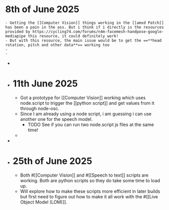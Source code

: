 # 8th of June 2025
	- Getting the [[Computer Vision]] things working in the [[amxd Patch]] has been a pain in the ass. But i think if i directly is the resources provided by https://cycling74.com/forums/n4m-facemesh-handpose-google-mediapipe this resource, it could definitely work!
	- But with this resource, the main issue would be to get the ==**head rotation, pitch and other data**== working too
	-
	-
-
- # 11th June 2025
	- Got a prototype for [[Computer Vision]] working which uses node.script to trigger the [[python script]] and get values from it through node-osc.
	- Since I am already using a node script, i am guessing i can use another one for the speech model.
		- TODO See if you can run two node.script js files at the same time!
	-
-
- # 25th of June 2025
	- Both #[[Computer Vision]] and #[[Speech to text]] scripts are working. Both are python scripts so they do take some time to load up.
	- Will explore how to make these scripts more efficient in later builds but first need to figure out how to make it all work with the #[[Live Object Model (LOM)]].